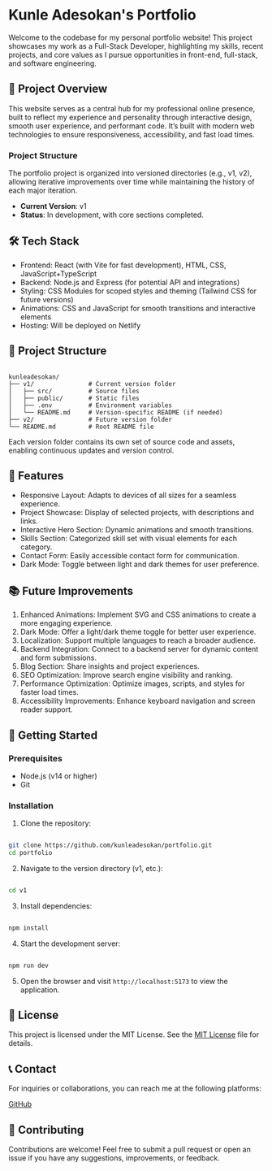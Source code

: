 # Kunle Adesokan's Portfolio

Welcome to the codebase for my personal portfolio website! This project showcases my work as a Full-Stack Developer, highlighting my skills, recent projects, and core values as I pursue opportunities in front-end, full-stack, and software engineering.

## 🚀 Project Overview

This website serves as a central hub for my professional online presence, built to reflect my experience and personality through interactive design, smooth user experience, and performant code. It’s built with modern web technologies to ensure responsiveness, accessibility, and fast load times.

### Project Structure

The portfolio project is organized into versioned directories (e.g., v1, v2), allowing iterative improvements over time while maintaining the history of each major iteration.

- **Current Version**: v1
- **Status**: In development, with core sections completed.

## 🛠️ Tech Stack

- Frontend: React (with Vite for fast development), HTML, CSS, JavaScript+TypeScript
- Backend: Node.js and Express (for potential API and integrations)
- Styling: CSS Modules for scoped styles and theming (Tailwind CSS for future versions)
- Animations: CSS and JavaScript for smooth transitions and interactive elements
- Hosting: Will be deployed on Netlify

## 📁 Project Structure

```plaintext

kunleadesokan/
├── v1/               # Current version folder
│   ├── src/          # Source files
│   ├── public/       # Static files
│   ├── .env          # Environment variables
│   └── README.md     # Version-specific README (if needed)
├── v2/               # Future version folder
└── README.md         # Root README file

```

Each version folder contains its own set of source code and assets, enabling continuous updates and version control.

## 🌟 Features

- Responsive Layout: Adapts to devices of all sizes for a seamless experience.
- Project Showcase: Display of selected projects, with descriptions and links.
- Interactive Hero Section: Dynamic animations and smooth transitions.
- Skills Section: Categorized skill set with visual elements for each category.
- Contact Form: Easily accessible contact form for communication.
- Dark Mode: Toggle between light and dark themes for user preference.

## 📚 Future Improvements

1. Enhanced Animations: Implement SVG and CSS animations to create a more engaging experience.
2. Dark Mode: Offer a light/dark theme toggle for better user experience.
3. Localization: Support multiple languages to reach a broader audience.
4. Backend Integration: Connect to a backend server for dynamic content and form submissions.
5. Blog Section: Share insights and project experiences.
6. SEO Optimization: Improve search engine visibility and ranking.
7. Performance Optimization: Optimize images, scripts, and styles for faster load times.
8. Accessibility Improvements: Enhance keyboard navigation and screen reader support.

## 🚀 Getting Started

### Prerequisites

- Node.js (v14 or higher)
- Git

### Installation

1. Clone the repository:

```bash

git clone https://github.com/kunleadesokan/portfolio.git
cd portfolio
```

2. Navigate to the version directory (v1, etc.):

```bash

cd v1
```

3. Install dependencies:

```bash

npm install
```

4. Start the development server:

```bash

npm run dev
```

5. Open the browser and visit `http://localhost:5173` to view the application.

## 📝 License

This project is licensed under the MIT License. See the [MIT License](https://opensource.org/licenses/MIT) file for details.

## 📞 Contact

For inquiries or collaborations, you can reach me at the following platforms:


[GitHub](https://github.com/kunle-coded)


## 🤝 Contributing

Contributions are welcome! Feel free to submit a pull request or open an issue if you have any suggestions, improvements, or feedback.

